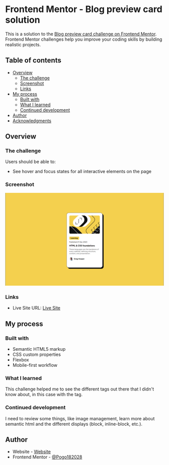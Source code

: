 # Frontend Mentor - Blog preview card solution

This is a solution to the [Blog preview card challenge on Frontend Mentor](https://www.frontendmentor.io/challenges/blog-preview-card-ckPaj01IcS). Frontend Mentor challenges help you improve your coding skills by building realistic projects.

## Table of contents

- [Overview](#overview)
  - [The challenge](#the-challenge)
  - [Screenshot](#screenshot)
  - [Links](#links)
- [My process](#my-process)
  - [Built with](#built-with)
  - [What I learned](#what-i-learned)
  - [Continued development](#continued-development)
- [Author](#author)
- [Acknowledgments](#acknowledgments)

## Overview

### The challenge

Users should be able to:

- See hover and focus states for all interactive elements on the page

### Screenshot

![Overview](./images/Overview.png)

### Links

- Live Site URL: [Live Site](https://frontendmentor-blogpreviewcard182028.netlify.app)

## My process

### Built with

- Semantic HTML5 markup
- CSS custom properties
- Flexbox
- Mobile-first workflow

### What I learned

This challenge helped me to see the different tags out there that I didn't know about, in this case with the <time> tag.

### Continued development

I need to review some things, like image management, learn more about semantic html and the different displays (block, inline-block, etc.).

## Author

- Website - [Website](https://frontendmentor-blogpreviewcard182028.netlify.app)
- Frontend Mentor - [@Pogo182028](https://www.frontendmentor.io/profile/Pogo182028)
